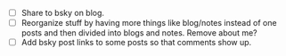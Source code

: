 - [ ] Share to bsky on blog.
- [ ] Reorganize stuff by having more things like blog/notes instead of one posts and then divided into blogs and notes. Remove about me?
- [ ] Add bsky post links to some posts so that comments show up.